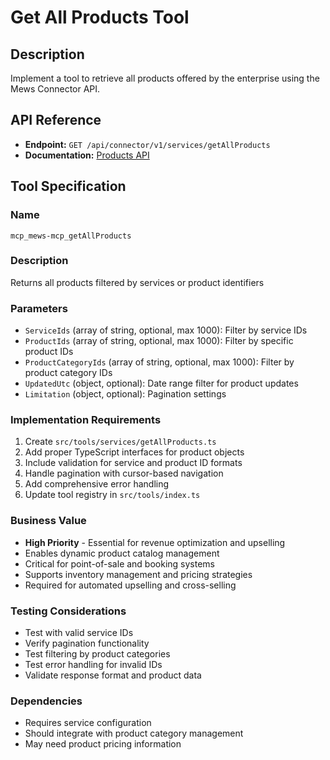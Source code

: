 # Get All Products Tool

## Description
Implement a tool to retrieve all products offered by the enterprise using the Mews Connector API.

## API Reference
- **Endpoint:** `GET /api/connector/v1/services/getAllProducts`
- **Documentation:** [Products API](https://mews-systems.gitbook.io/connector-api/operations/services#get-all-products)

## Tool Specification

### Name
`mcp_mews-mcp_getAllProducts`

### Description
Returns all products filtered by services or product identifiers

### Parameters
- `ServiceIds` (array of string, optional, max 1000): Filter by service IDs
- `ProductIds` (array of string, optional, max 1000): Filter by specific product IDs
- `ProductCategoryIds` (array of string, optional, max 1000): Filter by product category IDs
- `UpdatedUtc` (object, optional): Date range filter for product updates
- `Limitation` (object, optional): Pagination settings

### Implementation Requirements
1. Create `src/tools/services/getAllProducts.ts`
2. Add proper TypeScript interfaces for product objects
3. Include validation for service and product ID formats
4. Handle pagination with cursor-based navigation
5. Add comprehensive error handling
6. Update tool registry in `src/tools/index.ts`

### Business Value
- **High Priority** - Essential for revenue optimization and upselling
- Enables dynamic product catalog management
- Critical for point-of-sale and booking systems
- Supports inventory management and pricing strategies
- Required for automated upselling and cross-selling

### Testing Considerations
- Test with valid service IDs
- Verify pagination functionality
- Test filtering by product categories
- Test error handling for invalid IDs
- Validate response format and product data

### Dependencies
- Requires service configuration
- Should integrate with product category management
- May need product pricing information 
